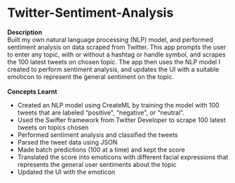 # Twitter-Sentiment-Analysis

<div><strong>Description</strong></div>
<div>Built my own natural language processing (NLP) model, and performed sentiment analysis on data scraped from Twitter. This app prompts the user to enter any topic, with or without a hashtag or handle symbol, and scrapes the 100 latest tweets on chosen topic. The app then uses the NLP model I created to perform sentiment analysis, and updates the UI with a suitable emoticon to represent the general sentiment on the topic.</div>
<div>&nbsp;</div>
<div><strong>Concepts Learnt</strong></div>
<ul>
<li>Created an NLP model using CreateML by training the model with 100 tweets that are labeled &ldquo;positive", &ldquo;negative", or &ldquo;neutral".</li>
<li>
<div>Used the Swifter framework from Twitter Developer to scrape 100 latest tweets on topics chosen</div>
</li>
<li>
<div>Performed sentiment analysis and classified the tweets&nbsp;</div>
</li>
<li>
<div>Parsed the tweet data using JSON</div>
</li>
<li>
<div>Made batch predictions (100 at a time) and kept the score&nbsp;</div>
</li>
<li>
<div>Translated the score into emoticons with different facial expressions that represents the general user sentiments about the topic</div>
</li>
<li>
<div>Updated the UI with the emoticon</div>
</li>
</ul>
